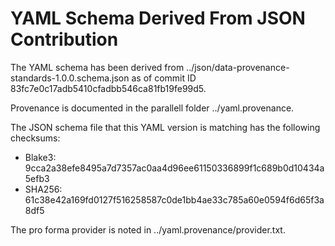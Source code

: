 # YAML Schema Derived From JSON Contribution

The YAML schema has been derived from ../json/data-provenance-standards-1.0.0.schema.json
as of commit ID 83fc7e0c17adb5410cfadbb546ca81fb19fe99d5.

Provenance is documented in the parallell folder ../yaml.provenance.

The JSON schema file that this YAML version is matching has the following checksums:

- Blake3: 9cca2a38efe8495a7d7357ac0aa4d96ee61150336899f1c689b0d10434a5efb3
- SHA256: 61c38e42a169fd0127f516258587c0de1bb4ae33c785a60e0594f6d65f3a8df5

The pro forma provider is noted in ../yaml.provenance/provider.txt.
